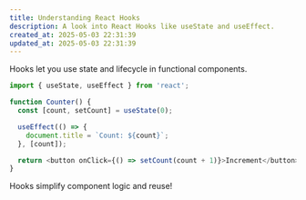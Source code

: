 ```yaml
---
title: Understanding React Hooks
description: A look into React Hooks like useState and useEffect.
created_at: 2025-05-03 22:31:39
updated_at: 2025-05-03 22:31:39
---
```


Hooks let you use state and lifecycle in functional components.

```js
import { useState, useEffect } from 'react';

function Counter() {
  const [count, setCount] = useState(0);

  useEffect(() => {
    document.title = `Count: ${count}`;
  }, [count]);

  return <button onClick={() => setCount(count + 1)}>Increment</button>;
}
```

Hooks simplify component logic and reuse!
